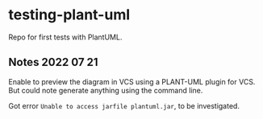 # testing-plant-uml

Repo for first tests with PlantUML.

## Notes 2022 07 21

Enable to preview the diagram in VCS using a PLANT-UML plugin for VCS. But could note generate anything using the command line.

Got error `Unable to access jarfile plantuml.jar`, to be investigated.
